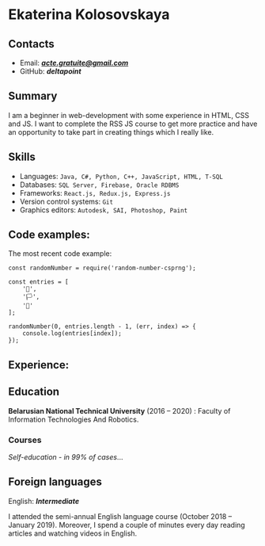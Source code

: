 # Ekaterina Kolosovskaya
## Contacts
* Email: ***acte.gratuite@gmail.com***
* GitHub: ***deltapoint***
## Summary
I am a beginner in web-development with some experience in HTML, CSS and JS. I want to complete the RSS JS course to get more practice and have an opportunity to take part in creating things which I really like.
## Skills
* Languages: ```Java, С#, Python, C++, JavaScript, HTML, T-SQL```
* Databases: ```SQL Server, Firebase, Oracle RDBMS```
* Frameworks: ```React.js, Redux.js, Express.js```
* Version control systems: ```Git```
* Graphics editors: ```Autodesk, SAI, Photoshop, Paint```
## Code examples:
The most recent code example:
```
const randomNumber = require('random-number-csprng');

const entries = [
	'🏴',
	'🏳️',
	'🏁'
];

randomNumber(0, entries.length - 1, (err, index) => {
	console.log(entries[index]);
});
```
## Experience:

## Education
**Belarusian National Technical University** (2016 – 2020) : Faculty of Information Technologies And Robotics.
### Courses

 _Self-education - in 99% of cases_...

## Foreign languages
English: ***Intermediate***

I attended the semi-annual English language course (October 2018 – January 2019). Moreover, I spend a couple of minutes every day reading articles and watching videos in English.
